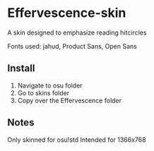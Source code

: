 # Effervescence-skin

A skin designed to emphasize reading hitcircles

Fonts used: jahud, Product Sans, Open Sans

## Install
1. Navigate to osu folder
2. Go to skins folder
3. Copy over the Effervescence folder

## Notes
Only skinned for osu!std
Intended for 1366x768

